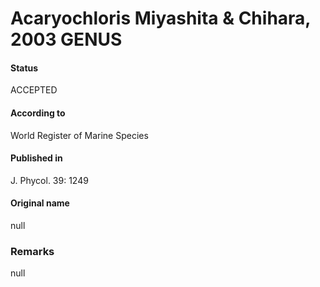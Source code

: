 # Acaryochloris Miyashita & Chihara, 2003 GENUS

#### Status
ACCEPTED

#### According to
World Register of Marine Species

#### Published in
J. Phycol. 39: 1249

#### Original name
null

### Remarks
null